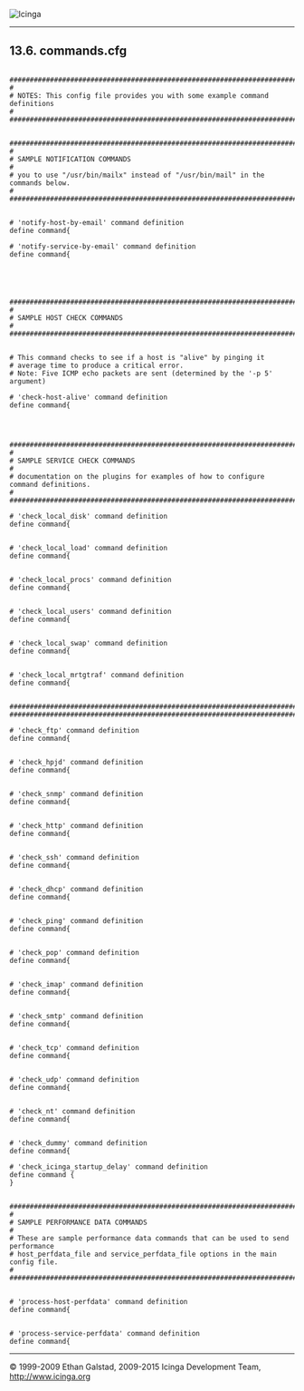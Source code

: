  ![Icinga](../images/logofullsize.png "Icinga") 

* * * * *

13.6. commands.cfg
------------------

<pre><code>
###############################################################################
#
# NOTES: This config file provides you with some example command definitions
#
###############################################################################


################################################################################
#
# SAMPLE NOTIFICATION COMMANDS
#
# you to use "/usr/bin/mailx" instead of "/usr/bin/mail" in the commands below.
#
################################################################################


# 'notify-host-by-email' command definition
define command{

# 'notify-service-by-email' command definition
define command{





################################################################################
#
# SAMPLE HOST CHECK COMMANDS
#
################################################################################


# This command checks to see if a host is "alive" by pinging it
# average time to produce a critical error.
# Note: Five ICMP echo packets are sent (determined by the '-p 5' argument)

# 'check-host-alive' command definition
define command{




################################################################################
#
# SAMPLE SERVICE CHECK COMMANDS
#
# documentation on the plugins for examples of how to configure command definitions.
#
################################################################################

# 'check_local_disk' command definition
define command{


# 'check_local_load' command definition
define command{


# 'check_local_procs' command definition
define command{


# 'check_local_users' command definition
define command{


# 'check_local_swap' command definition
define command{


# 'check_local_mrtgtraf' command definition
define command{


################################################################################
################################################################################

# 'check_ftp' command definition
define command{


# 'check_hpjd' command definition
define command{


# 'check_snmp' command definition
define command{


# 'check_http' command definition
define command{


# 'check_ssh' command definition
define command{


# 'check_dhcp' command definition
define command{


# 'check_ping' command definition
define command{


# 'check_pop' command definition
define command{


# 'check_imap' command definition
define command{


# 'check_smtp' command definition
define command{


# 'check_tcp' command definition
define command{


# 'check_udp' command definition
define command{


# 'check_nt' command definition
define command{


# 'check_dummy' command definition
define command{

# 'check_icinga_startup_delay' command definition
define command {
}


################################################################################
#
# SAMPLE PERFORMANCE DATA COMMANDS
#
# These are sample performance data commands that can be used to send performance
# host_perfdata_file and service_perfdata_file options in the main config file.
#
################################################################################


# 'process-host-perfdata' command definition
define command{


# 'process-service-perfdata' command definition
define command{
</code></pre>

* * * * *


© 1999-2009 Ethan Galstad, 2009-2015 Icinga Development Team,
http://www.icinga.org
